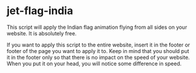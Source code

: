 # jet-flag-india
This script will apply the Indian flag animation flying from all sides on your website. It is absolutely free.



If you want to apply this script to the entire website, insert it in the footer or footer of the page you want to apply it to. Keep in mind that you should put it in the footer only so that there is no impact on the speed of your website. When you put it on your head, you will notice some difference in speed.
